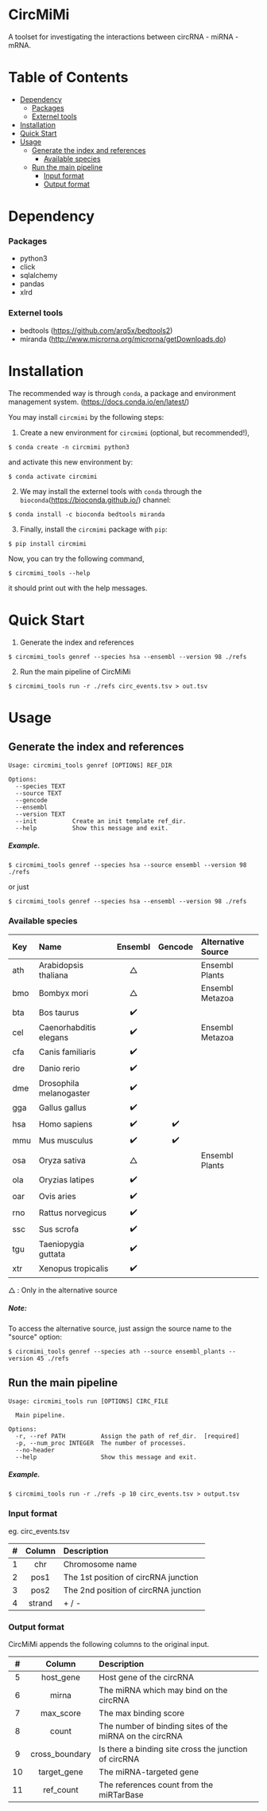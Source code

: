 # CircMiMi

A toolset for investigating the interactions between circRNA - miRNA - mRNA.


# Table of Contents
- [Dependency](#dependency)
    - [Packages](#packages)
    - [Externel tools](#externel-tools)
- [Installation](#installation)
- [Quick Start](#quick-start)
- [Usage](#usage)
    - [Generate the index and references](#generate_the_index_and_references)
        - [Available species](#available_species)
    - [Run the main pipeline](#run_the_main_pipeline)
      - [Input format](#input_format)
      - [Output format](#output_format)


# Dependency

### Packages

- python3
- click
- sqlalchemy
- pandas
- xlrd

### Externel tools

- bedtools (https://github.com/arq5x/bedtools2)
- miranda (http://www.microrna.org/microrna/getDownloads.do)


# Installation

The recommended way is through `conda`, a package and environment management system. (https://docs.conda.io/en/latest/)


You may install `circmimi` by the following steps:

1. Create a new environment for `circmimi` (optional, but recommended!),
```
$ conda create -n circmimi python3
```
and activate this new environment by:
```
$ conda activate circmimi
```

2. We may install the externel tools with `conda` through the `bioconda`(https://bioconda.github.io/) channel:
```
$ conda install -c bioconda bedtools miranda
```

3. Finally, install the `circmimi` package with `pip`:
```
$ pip install circmimi
```


Now, you can try the following command,
```
$ circmimi_tools --help
```
it should print out with the help messages.



# Quick Start

1. Generate the index and references
```
$ circmimi_tools genref --species hsa --ensembl --version 98 ./refs
```


2. Run the main pipeline of CircMiMi

```
$ circmimi_tools run -r ./refs circ_events.tsv > out.tsv
```



# Usage
## Generate the index and references
```
Usage: circmimi_tools genref [OPTIONS] REF_DIR

Options:
  --species TEXT
  --source TEXT
  --gencode
  --ensembl
  --version TEXT
  --init          Create an init template ref_dir.
  --help          Show this message and exit.
```

##### Example.
```
$ circmimi_tools genref --species hsa --source ensembl --version 98 ./refs
```
or just
```
$ circmimi_tools genref --species hsa --ensembl --version 98 ./refs
```

### Available species

Key | Name                    | Ensembl | Gencode | Alternative Source
:-- | :---------------------- | :-----: | :-----: | :------------------
ath | Arabidopsis thaliana    |    △    |         | Ensembl Plants
bmo | Bombyx mori             |    △    |         | Ensembl Metazoa
bta | Bos taurus              |    ✔️   |         |
cel | Caenorhabditis elegans  |    ✔️   |         | Ensembl Metazoa
cfa | Canis familiaris        |    ✔️   |         |
dre | Danio rerio             |    ✔️   |         |
dme | Drosophila melanogaster |    ✔️   |         |
gga | Gallus gallus           |    ✔️   |         |
hsa | Homo sapiens            |    ✔️   |   ✔️    |
mmu | Mus musculus            |    ✔️   |   ✔️    |
osa | Oryza sativa            |    △    |         | Ensembl Plants
ola | Oryzias latipes         |    ✔️   |         |
oar | Ovis aries              |    ✔️   |         |
rno | Rattus norvegicus       |    ✔️   |         |
ssc | Sus scrofa              |    ✔️   |         |
tgu | Taeniopygia guttata     |    ✔️   |         |
xtr | Xenopus tropicalis      |    ✔️   |         |

△ : Only in the alternative source

##### Note:
To access the alternative source, just assign the source name to the "source" option:
```
$ circmimi_tools genref --species ath --source ensembl_plants --version 45 ./refs
```


## Run the main pipeline
```
Usage: circmimi_tools run [OPTIONS] CIRC_FILE

  Main pipeline.

Options:
  -r, --ref PATH          Assign the path of ref_dir.  [required]
  -p, --num_proc INTEGER  The number of processes.
  --no-header
  --help                  Show this message and exit.
```

##### Example.
```
$ circmimi_tools run -r ./refs -p 10 circ_events.tsv > output.tsv
```

### Input format

eg. circ_events.tsv

\#   | Column  | Description
:--: | :-----: | :----------
  1  |  chr    | Chromosome name
  2  |  pos1   | The 1st position of circRNA junction
  3  |  pos2   | The 2nd position of circRNA junction
  4  |  strand | + / -

### Output format
CircMiMi appends the following columns to the original input.

\#   | Column          | Description
:--: | :-------------: | :----------
  5  |  host_gene      | Host gene of the circRNA
  6  |  mirna          | The miRNA which may bind on the circRNA
  7  |  max_score      | The max binding score
  8  |  count          | The number of binding sites of the miRNA on the circRNA
  9  |  cross_boundary | Is there a binding site cross the junction of circRNA
 10  |  target_gene    | The miRNA-targeted gene
 11  |  ref_count      | The references count from the miRTarBase

